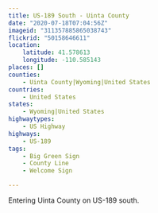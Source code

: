 ```yaml
---
title: US-189 South - Uinta County
date: "2020-07-18T07:04:56Z"
imageid: "311357885865038743"
flickrid: "50158646611"
location:
    latitude: 41.578613
    longitude: -110.585143
places: []
counties:
    - Uinta County|Wyoming|United States
countries:
    - United States
states:
    - Wyoming|United States
highwaytypes:
    - US Highway
highways:
    - US-189
tags:
    - Big Green Sign
    - County Line
    - Welcome Sign

---
```

Entering Uinta County on US-189 south.
